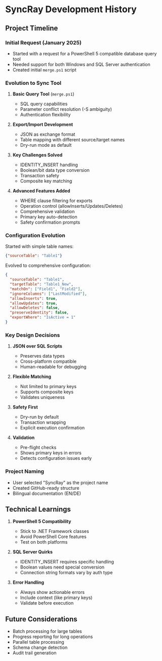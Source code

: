# SyncRay Development History

## Project Timeline

### Initial Request (January 2025)
- Started with a request for a PowerShell 5 compatible database query tool
- Needed support for both Windows and SQL Server authentication
- Created initial `merge.ps1` script

### Evolution to Sync Tool
1. **Basic Query Tool** (`merge.ps1`)
   - SQL query capabilities
   - Parameter conflict resolution (-S ambiguity)
   - Authentication flexibility

2. **Export/Import Development**
   - JSON as exchange format
   - Table mapping with different source/target names
   - Dry-run mode as default

3. **Key Challenges Solved**
   - IDENTITY_INSERT handling
   - Boolean/bit data type conversion
   - Transaction safety
   - Composite key matching

4. **Advanced Features Added**
   - WHERE clause filtering for exports
   - Operation control (allowInserts/Updates/Deletes)
   - Comprehensive validation
   - Primary key auto-detection
   - Safety confirmation prompts

### Configuration Evolution

Started with simple table names:
```json
{"sourceTable": "Table1"}
```

Evolved to comprehensive configuration:
```json
{
  "sourceTable": "Table1",
  "targetTable": "Table1_New",
  "matchOn": ["Field1", "Field2"],
  "ignoreColumns": ["LastModified"],
  "allowInserts": true,
  "allowUpdates": true,
  "allowDeletes": false,
  "preserveIdentity": false,
  "exportWhere": "IsActive = 1"
}
```

### Key Design Decisions

1. **JSON over SQL Scripts**
   - Preserves data types
   - Cross-platform compatible
   - Human-readable for debugging

2. **Flexible Matching**
   - Not limited to primary keys
   - Supports composite keys
   - Validates uniqueness

3. **Safety First**
   - Dry-run by default
   - Transaction wrapping
   - Explicit execution confirmation

4. **Validation**
   - Pre-flight checks
   - Shows primary keys in errors
   - Detects configuration issues early

### Project Naming
- User selected "SyncRay" as the project name
- Created GitHub-ready structure
- Bilingual documentation (EN/DE)

## Technical Learnings

1. **PowerShell 5 Compatibility**
   - Stick to .NET Framework classes
   - Avoid PowerShell Core features
   - Test on both platforms

2. **SQL Server Quirks**
   - IDENTITY_INSERT requires specific handling
   - Boolean values need special conversion
   - Connection string formats vary by auth type

3. **Error Handling**
   - Always show actionable errors
   - Include context (like primary keys)
   - Validate before execution

## Future Considerations

- Batch processing for large tables
- Progress reporting for long operations
- Parallel table processing
- Schema change detection
- Audit trail generation